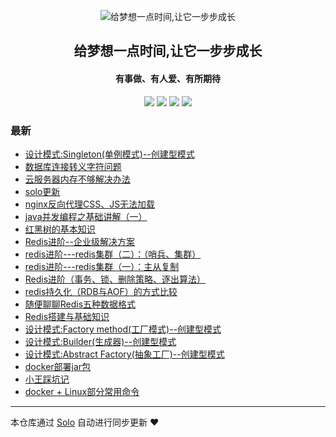 <p align="center"><img alt="给梦想一点时间,让它一步步成长" src="https://static.b3log.org/images/brand/solo-32.png"></p><h2 align="center">
给梦想一点时间,让它一步步成长
</h2>

<h4 align="center">有事做、有人爱、有所期待</h4>
<p align="center"><a title="给梦想一点时间,让它一步步成长" target="_blank" href="https://github.com/sirwsl/solo-blog"><img src="https://img.shields.io/github/last-commit/sirwsl/solo-blog.svg?style=flat-square&color=FF9900"></a>
<a title="GitHub repo size in bytes" target="_blank" href="https://github.com/sirwsl/solo-blog"><img src="https://img.shields.io/github/repo-size/sirwsl/solo-blog.svg?style=flat-square"></a>
<a title="Solo Version" target="_blank" href="https://github.com/88250/solo/releases"><img src="https://img.shields.io/badge/solo-4.3.0-f1e05a.svg?style=flat-square&color=blueviolet"></a>
<a title="Hits" target="_blank" href="https://github.com/88250/hits"><img src="https://hits.b3log.org/sirwsl/solo-blog.svg"></a></p>

### 最新

* [设计模式:Singleton(单例模式)--创建型模式](https://www.wslhome.top/articles/2020/07/28/1595927146159.html)
* [数据库连接转义字符问题](https://www.wslhome.top/articles/2020/07/28/1595866427122.html)
* [云服务器内存不够解决办法](https://www.wslhome.top/articles/2020/07/20/1595254904833.html)
* [solo更新](https://www.wslhome.top/articles/2020/07/08/1594191278868.html)
* [nginx反向代理CSS、JS无法加载](https://www.wslhome.top/articles/2020/07/08/1594190828699.html)
* [java并发编程之基础讲解（一）](https://www.wslhome.top/articles/2020/07/01/1593592456396.html)
* [红黑树的基本知识](https://www.wslhome.top/articles/2020/06/29/1593441350616.html)
* [Redis进阶--企业级解决方案](https://www.wslhome.top/articles/2020/06/24/1592967731619.html)
* [redis进阶---redis集群（二）：（哨兵、集群）](https://www.wslhome.top/articles/2020/06/22/1592827882457.html)
* [redis进阶---redis集群（一）：主从复制](https://www.wslhome.top/articles/2020/06/20/1592648158747.html)
* [Redis进阶（事务、锁、删除策略、逐出算法）](https://www.wslhome.top/articles/2020/06/17/1592377207134.html)
* [redis持久化（RDB与AOF）的方式比较](https://www.wslhome.top/articles/2020/06/16/1592312734423.html)
* [随便聊聊Redis五种数据格式](https://www.wslhome.top/articles/2020/06/16/1592312645001.html)
* [Redis搭建与基础知识](https://www.wslhome.top/articles/2020/06/12/1591944857524.html)
* [设计模式:Factory method(工厂模式)--创建型模式](https://www.wslhome.top/articles/2020/06/10/1591789258840.html)
* [设计模式:Builder(生成器)--创建型模式](https://www.wslhome.top/articles/2020/06/10/1591783622594.html)
* [设计模式:Abstract Factory(抽象工厂)--创建型模式](https://www.wslhome.top/articles/2020/06/10/1591780102615.html)
* [docker部署jar包](https://www.wslhome.top/articles/2020/06/07/1591541277838.html)
* [小王踩坑记](https://www.wslhome.top/articles/2020/06/07/1591540161090.html)
* [docker + Linux部分常用命令](https://www.wslhome.top/articles/2020/06/07/1591498907666.html)



---

本仓库通过 [Solo](https://github.com/88250/solo) 自动进行同步更新 ❤️ 